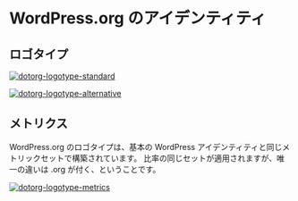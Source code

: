 <!-- # WordPress.org Identity -->
# WordPress.org のアイデンティティ

<!-- ## Logotype -->
## ロゴタイプ

[![dotorg-logotype-standard](https://i2.wp.com/make.wordpress.org/design/files/2016/01/dotorg-logotype-standard.png?resize=776%2C213&ssl=1)](https://i2.wp.com/make.wordpress.org/design/files/2016/01/dotorg-logotype-standard.png?ssl=1)

[![dotorg-logotype-alternative](https://i1.wp.com/make.wordpress.org/design/files/2016/01/dotorg-logotype-alternative.png?resize=776%2C335&ssl=1)](https://i1.wp.com/make.wordpress.org/design/files/2016/01/dotorg-logotype-alternative.png?ssl=1)

<!-- ## Metrics -->
## メトリクス

<!-- The WordPress.org logotype is built on the same set of metrics as the base WordPress identity. The same set of proportions apply, the only difference is the addition of the .org suffix. -->

WordPress.org のロゴタイプは、基本の WordPress アイデンティティと同じメトリックセットで構築されています。 比率の同じセットが適用されますが、唯一の違いは .org が付く、ということです。

[![dotorg-logotype-metrics](https://i0.wp.com/make.wordpress.org/design/files/2016/01/dotorg-logotype-metrics.png?resize=776%2C505&ssl=1)](https://i0.wp.com/make.wordpress.org/design/files/2016/01/dotorg-logotype-metrics.png?ssl=1)

